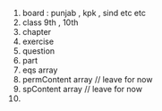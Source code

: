 
 1. board : punjab , kpk , sind etc etc
 2. class 9th , 10th 
 3. chapter
 4. exercise
 5. question
 6. part
 7. eqs array
 8. permContent array  // leave for now
 9. spContent array    // leave for now
 10.
